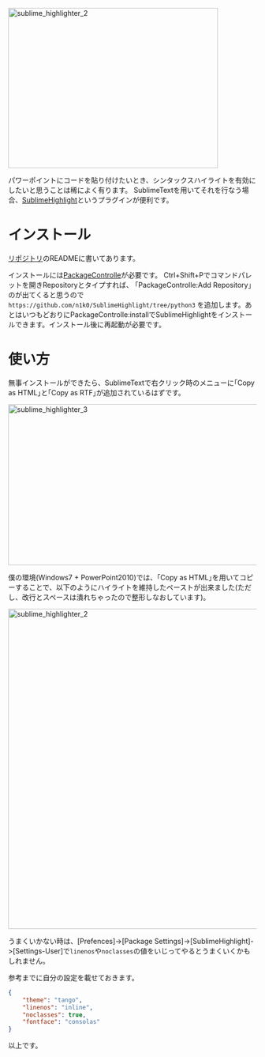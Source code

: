 <a href="http://manaten.net/wp-content/uploads/2014/03/sublime_highlighter_2.png"><img src="http://manaten.net/wp-content/uploads/2014/03/sublime_highlighter_2.png" alt="sublime_highlighter_2" width="425" height="324" class="aligncenter size-full wp-image-931" /></a>

パワーポイントにコードを貼り付けたいとき、シンタックスハイライトを有効にしたいと思うことは稀によく有ります。
SublimeTextを用いてそれを行なう場合、[SublimeHighlight](https://github.com/n1k0/SublimeHighlight)というプラグインが便利です。

<!-- more -->

# インストール

[リポジトリ](https://github.com/n1k0/SublimeHighlight)のREADMEに書いてあります。

インストールには[PackageControlle](https://sublime.wbond.net/)が必要です。
Ctrl+Shift+Pでコマンドパレットを開きRepositoryとタイプすれば、 ｢PackageControlle:Add Repository｣のが出てくると思うので```https://github.com/n1k0/SublimeHighlight/tree/python3``` を追加します。あとはいつもどおりにPackageControlle:installでSublimeHighlightをインストールできます。インストール後に再起動が必要です。

# 使い方

無事インストールができたら、SublimeTextで右クリック時のメニューに｢Copy as HTML｣と｢Copy as RTF｣が追加されているはずです。

<a href="http://manaten.net/wp-content/uploads/2014/03/sublime_highlighter_3.png"><img src="http://manaten.net/wp-content/uploads/2014/03/sublime_highlighter_3.png" alt="sublime_highlighter_3" width="544" height="326" class="aligncenter size-full wp-image-932" /></a>

僕の環境(Windows7 + PowerPoint2010)では、｢Copy as HTML｣を用いてコピーすることで、以下のようにハイライトを維持したペーストが出来ました(ただし、改行とスペースは潰れちゃったので整形しなおしています)。

<a href="http://manaten.net/wp-content/uploads/2014/03/sublime_highlighter_2.png"><img src="http://manaten.net/wp-content/uploads/2014/03/sublime_highlighter_2.png" alt="sublime_highlighter_2" width="850" height="648" class="aligncenter size-full wp-image-931" /></a>

うまくいかない時は、[Prefences]->[Package Settings]->[SublimeHighlight]->[Settings-User]で```linenos```や```noclasses```の値をいじってやるとうまくいくかもしれません。

参考までに自分の設定を載せておきます。

```json
{
    "theme": "tango",
    "linenos": "inline",
    "noclasses": true,
    "fontface": "consolas"
}
```

以上です。